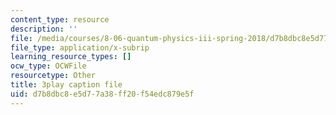 ```yaml
---
content_type: resource
description: ''
file: /media/courses/8-06-quantum-physics-iii-spring-2018/d7b8dbc8e5d77a38ff20f54edc879e5f_A4-kg_F34qc.srt
file_type: application/x-subrip
learning_resource_types: []
ocw_type: OCWFile
resourcetype: Other
title: 3play caption file
uid: d7b8dbc8-e5d7-7a38-ff20-f54edc879e5f
---
```

